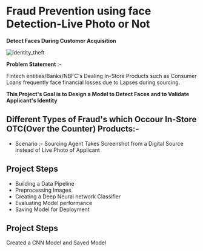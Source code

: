 # Fraud Prevention using face Detection-Live Photo or Not
**Detect Faces During Customer Acquisition**

![identity_theft](https://user-images.githubusercontent.com/117473489/222637433-650202d3-cdbf-493d-9e5e-02c7e624a76a.jpg)

**Problem Statement** :-

Fintech entities/Banks/NBFC's Dealing In-Store Products such as Consumer Loans
frequently face financial losses due to Lapses during sourcing.

**This Project's Goal is to Design a Model to Detect Faces and to Validate Applicant's Identity**

## Different Types of Fraud's which Occour In-Store OTC(Over the Counter) Products:-


- Scenario :- Sourcing Agent Takes Screenshot from a Digital Source instead of Live Photo of Applicant

## Project Steps ##

- Building a Data Pipeline
- Preprocessing Images
- Creating a Deep Neural network Classifier
- Evaluating Model performance
- Saving Model for Deployment

## Project Steps ##

Created a CNN Model and Saved Model


